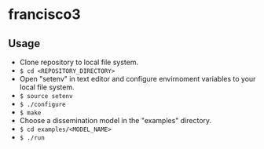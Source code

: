francisco3
=======


Usage
-------

* Clone repository to local file system.
* `$ cd <REPOSITORY_DIRECTORY>`
* Open "setenv" in text editor and configure envirnoment variables to your local file system.
* `$ source setenv`
* `$ ./configure`
* `$ make`
* Choose a dissemination model in the "examples" directory.
* `$ cd examples/<MODEL_NAME>`
* `$ ./run`
